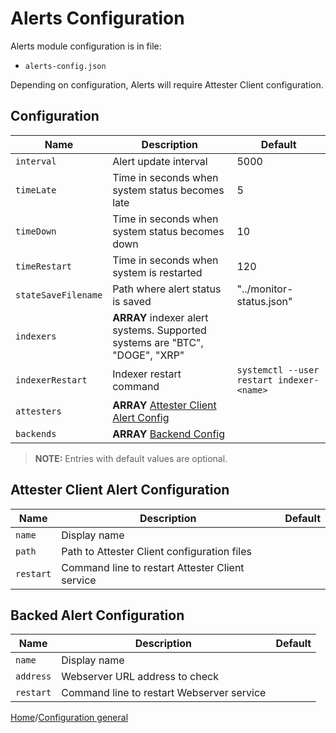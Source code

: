 # Alerts Configuration

Alerts module configuration is in file:

- `alerts-config.json`

Depending on configuration, Alerts will require Attester Client configuration.

## Configuration

| Name                | Description                                                                    | Default                                   |
| ------------------- | ------------------------------------------------------------------------------ | ----------------------------------------- |
| `interval`          | Alert update interval                                                          | 5000                                      |
| `timeLate`          | Time in seconds when system status becomes late                                | 5                                         |
| `timeDown`          | Time in seconds when system status becomes down                                | 10                                        |
| `timeRestart`       | Time in seconds when system is restarted                                       | 120                                       |
| `stateSaveFilename` | Path where alert status is saved                                               | "../monitor-status.json"                  |
| `indexers`          | **ARRAY** indexer alert systems. Supported systems are "BTC", "DOGE", "XRP"    |                                           |
| `indexerRestart`    | Indexer restart command                                                        | `systemctl --user restart indexer-<name>` |
| `attesters`         | **ARRAY** [Attester Client Alert Config](#attester-client-alert-configuration) |                                           |
| `backends`          | **ARRAY** [Backend Config](#backed-alert-configuration)                        |                                           |

> **NOTE:**
> Entries with default values are optional.

## Attester Client Alert Configuration

| Name      | Description                                     | Default |
| --------- | ----------------------------------------------- | ------- |
| `name`    | Display name                                    |         |
| `path`    | Path to Attester Client configuration files     |         |
| `restart` | Command line to restart Attester Client service |         |

## Backed Alert Configuration

| Name      | Description                               | Default |
| --------- | ----------------------------------------- | ------- |
| `name`    | Display name                              |         |
| `address` | Webserver URL address to check            |         |
| `restart` | Command line to restart Webserver service |         |

[Home](../README.md)/[Configuration general](./config-general.md)
